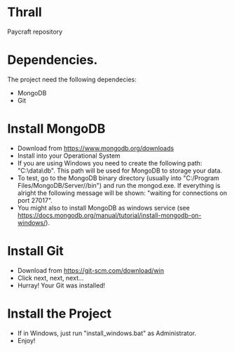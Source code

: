 # Thrall
Paycraft repository

# Dependencies.
The project need the following dependecies:
* MongoDB
* Git

# Install MongoDB
* Download from https://www.mongodb.org/downloads
* Install into your Operational System
* If you are using Windows you need to create the following path: "C:\data\db". This path will be used for MongoDB to storage your data.
* To test, go to the MongoDB binary directory (usually into "C:/Program Files/MongoDB/Server/<version>/bin") and run the mongod.exe. If everything is alright the following message will be shown: "waiting for connections on port 27017".
* You might also to install MongoDB as windows service (see https://docs.mongodb.org/manual/tutorial/install-mongodb-on-windows/).

# Install Git
* Download from https://git-scm.com/download/win
* Click next, next, next...
* Hurray! Your Git was installed!

# Install the Project
* If in Windows, just run "install_windows.bat" as Administrator.
* Enjoy!
